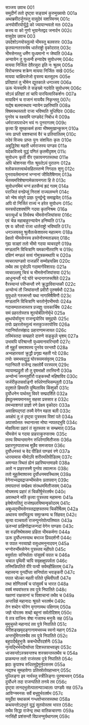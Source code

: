 सञ्जय उवाच	001  
समुदीर्णं ततो दृष्ट्वा सङ्ग्रामं कुरुमुख्ययोः	001a  
अथाब्रवीदर्जुनस्तु वासुदेवं यशस्विनम्	001c  
अनयोर्वीरयोर्युद्धे को ज्यायान्भवतो मतः	002a  
कस्य वा को गुणो भूयानेतद्वद जनार्दन	002c  
वासुदेव उवाच	003  
उपदेशोऽनयोस्तुल्यो भीमस्तु बलवत्तरः	003a  
कृतयत्नतरस्त्वेष धार्तराष्ट्रो वृकोदरात्	003c  
भीमसेनस्तु धर्मेण युध्यमानो न जेष्यति	004a  
अन्यायेन तु युध्यन्वै हन्यादेष सुयोधनम्	004c  
मायया निर्जिता देवैरसुरा इति नः श्रुतम्	005a  
विरोचनश्च शक्रेण मायया निर्जितः सखे	005c  
मायया चाक्षिपत्तेजो वृत्रस्य बलसूदनः	005e  
प्रतिज्ञातं तु भीमेन द्यूतकाले धनञ्जय	006a  
ऊरू भेत्स्यामि ते सङ्ख्ये गदयेति सुयोधनम्	006c  
सोऽयं प्रतिज्ञां तां चापि पारयित्वारिकर्शनः	007a  
मायाविनं च राजानं माययैव निकृन्ततु	007c  
यद्येष बलमास्थाय न्यायेन प्रहरिष्यति	008a  
विषमस्थस्ततो राजा भविष्यति युधिष्ठिरः	008c  
पुनरेव च वक्ष्यामि पाण्डवेदं निबोध मे	009a  
धर्मराजापराधेन भयं नः पुनरागतम्	009c  
कृत्वा हि सुमहत्कर्म हत्वा भीष्ममुखान्कुरून्	010a  
जयः प्राप्तो यशश्चाग्र्यं वैरं च प्रतियातितम्	010c  
तदेवं विजयः प्राप्तः पुनः संशयितः कृतः	010e  
अबुद्धिरेषा महती धर्मराजस्य पाण्डव	011a  
यदेकविजये युद्धं पणितं कृतमीदृशम्	011c  
सुयोधनः कृती वीर एकायनगतस्तथा	011e  
अपि चोशनसा गीतः श्रूयतेऽयं पुरातनः	012a  
श्लोकस्तत्त्वार्थसहितस्तन्मे निगदतः शृणु	012c  
पुनरावर्तमानानां भग्नानां जीवितैषिणाम्	013a  
भेतव्यमरिशेषाणामेकायनगता हि ते	013c  
सुयोधनमिमं भग्नं हतसैन्यं ह्रदं गतम्	014a  
पराजितं वनप्रेप्सुं निराशं राज्यलम्भने	014c  
को न्वेष संयुगे प्राज्ञः पुनर्द्वन्द्वे समाह्वयेत्	015a  
अपि वो निर्जितं राज्यं न हरेत सुयोधनः	015c  
यस्त्रयोदशवर्षाणि गदया कृतनिश्रमः	016a  
चरत्यूर्ध्वं च तिर्यक्च भीमसेनजिघांसया	016c  
एवं चेन्न महाबाहुरन्यायेन हनिष्यति	017a  
एष वः कौरवो राजा धार्तराष्ट्रो भविष्यति	017c  
धनञ्जयस्तु श्रुत्वैतत्केशवस्य महात्मनः	018a  
प्रेक्षतो भीमसेनस्य हस्तेनोरुमताडयत्	018c  
गृह्य सञ्ज्ञां ततो भीमो गदया व्यचरद्रणे	019a  
मण्डलानि विचित्राणि यमकानीतराणि च	019c  
दक्षिणं मण्डलं सव्यं गोमूत्रकमथापि च	020a  
व्यचरत्पाण्डवो राजन्नरिं सम्मोहयन्निव	020c  
तथैव तव पुत्रोऽपि गदामार्गविशारदः	021a  
व्यचरल्लघु चित्रं च भीमसेनजिघांसया	021c  
आधुन्वन्तौ गदे घोरे चन्दनागरुरूषिते	022a  
वैरस्यान्तं परीप्सन्तौ रणे क्रुद्धाविवान्तकौ	022c  
अन्योन्यं तौ जिघांसन्तौ प्रवीरौ पुरुषर्षभौ	023a  
युयुधाते गरुत्मन्तौ यथा नागामिषैषिणौ	023c  
मण्डलानि विचित्राणि चरतोर्नृपभीमयोः	024a  
गदासम्पातजास्तत्र प्रजज्ञुः पावकार्चिषः	024c  
समं प्रहरतोस्तत्र शूरयोर्बलिनोर्मृधे	025a  
क्षुब्धयोर्वायुना राजन्द्वयोरिव समुद्रयोः	025c  
तयोः प्रहरतोस्तुल्यं मत्तकुञ्जरयोरिव	026a  
गदानिर्घातसंह्रादः प्रहाराणामजायत	026c  
तस्मिंस्तदा सम्प्रहारे दारुणे सङ्कुले भृशम्	027a  
उभावपि परिश्रान्तौ युध्यमानावरिन्दमौ	027c  
तौ मुहूर्तं समाश्वस्य पुनरेव परन्तपौ	028a  
अभ्यहारयतां क्रुद्धौ प्रगृह्य महती गदे	028c  
तयोः समभवद्युद्धं घोररूपमसंवृतम्	029a  
गदानिपातै राजेन्द्र तक्षतोर्वै परस्परम्	029c  
व्यायामप्रद्रुतौ तौ तु वृषभाक्षौ तरस्विनौ	030a  
अन्योन्यं जघ्नतुर्वीरौ पङ्कस्थौ महिषाविव	030c  
जर्जरीकृतसर्वाङ्गौ रुधिरेणाभिसम्प्लुतौ	031a  
ददृशाते हिमवति पुष्पिताविव किंशुकौ	031c  
दुर्योधनेन पार्थस्तु विवरे सम्प्रदर्शिते	032a  
ईषदुत्स्मयमानस्तु सहसा प्रससार ह	032c  
तमभ्याशगतं प्राज्ञो रणे प्रेक्ष्य वृकोदरः	033a  
अवाक्षिपद्गदां तस्मै वेगेन महता बली	033c  
अवक्षेपं तु तं दृष्ट्वा पुत्रस्तव विशां पते	034a  
अपासर्पत्ततः स्थानात्सा मोघा न्यपतद्भुवि	034c  
मोक्षयित्वा प्रहारं तं सुतस्तव स सम्भ्रमात्	035a  
भीमसेनं च गदया प्राहरत्कुरुसत्तमः	035c  
तस्य विष्यन्दमानेन रुधिरेणामितौजसः	036a  
प्रहारगुरुपाताच्च मूर्छेव समजायत	036c  
दुर्योधनस्तं च वेद पीडितं पाण्डवं रणे	037a  
धारयामास भीमोऽपि शरीरमतिपीडितम्	037c  
अमन्यत स्थितं ह्येनं प्रहरिष्यन्तमाहवे	038a  
अतो न प्राहरत्तस्मै पुनरेव तवात्मजः	038c  
ततो मुहूर्तमाश्वस्य दुर्योधनमवस्थितम्	039a  
वेगेनाभ्यद्रवद्राजन्भीमसेनः प्रतापवान्	039c  
तमापतन्तं सम्प्रेक्ष्य संरब्धममितौजसम्	040a  
मोघमस्य प्रहारं तं चिकीर्षुर्भरतर्षभ	040c  
अवस्थाने मतिं कृत्वा पुत्रस्तव महामनाः	041a  
इयेषोत्पतितुं राजंश्छलयिष्यन्वृकोदरम्	041c  
अबुध्यद्भीमसेनस्तद्राज्ञस्तस्य चिकीर्षितम्	042a  
अथास्य समभिद्रुत्य समुत्क्रम्य च सिंहवत्	042c  
सृत्या वञ्चयतो राजन्पुनरेवोत्पतिष्यतः	043a  
ऊरुभ्यां प्राहिणोद्राजन्गदां वेगेन पाण्डवः	043c  
सा वज्रनिष्पेषसमा प्रहिता भीमकर्मणा	044a  
ऊरू दुर्योधनस्याथ बभञ्ज प्रियदर्शनौ	044c  
स पपात नरव्याघ्रो वसुधामनुनादयन्	045a  
भग्नोरुर्भीमसेनेन पुत्रस्तव महीपते	045c  
ववुर्वाताः सनिर्घाताः पांसुवर्षं पपात च	046a  
चचाल पृथिवी चापि सवृक्षक्षुपपर्वता	046c  
तस्मिन्निपतिते वीरे पत्यौ सर्वमहीक्षिताम्	047a  
महास्वना पुनर्दीप्ता सनिर्घाता भयङ्करी	047c  
पपात चोल्का महती पतिते पृथिवीपतौ	047e  
तथा शोणितवर्षं च पांसुवर्षं च भारत	048a  
ववर्ष मघवांस्तत्र तव पुत्रे निपातिते	048c  
यक्षाणां राक्षसानां च पिशाचानां तथैव च	049a  
अन्तरिक्षे महानादः श्रूयते भरतर्षभ	049c  
तेन शब्देन घोरेण मृगाणामथ पक्षिणाम्	050a  
जज्ञे घोरतमः शब्दो बहूनां सर्वतोदिशम्	050c  
ये तत्र वाजिनः शेषा गजाश्च मनुजैः सह	051a  
मुमुचुस्ते महानादं तव पुत्रे निपातिते	051c  
भेरीशङ्खमृदङ्गानामभवच्च स्वनो महान्	052a  
अन्तर्भूमिगतश्चैव तव पुत्रे निपातिते	052c  
बहुपादैर्बहुभुजैः कबन्धैर्घोरदर्शनैः	053a  
नृत्यद्भिर्भयदैर्व्याप्ता दिशस्तत्राभवन्नृप	053c  
ध्वजवन्तोऽस्त्रवन्तश्च शस्त्रवन्तस्तथैव च	054a  
प्राकम्पन्त ततो राजंस्तव पुत्रे निपातिते	054c  
ह्रदाः कूपाश्च रुधिरमुद्वेमुर्नृपसत्तम	055a  
नद्यश्च सुमहावेगाः प्रतिस्रोतोवहाभवन्	055c  
पुल्लिङ्गा इव नार्यस्तु स्त्रीलिङ्गाः पुरुषाभवन्	056a  
दुर्योधने तदा राजन्पतिते तनये तव	056c  
दृष्ट्वा तानद्भुतोत्पातान्पाञ्चालाः पाण्डवैः सह	057a  
आविग्नमनसः सर्वे बभूवुर्भरतर्षभ	057c  
ययुर्देवा यथाकामं गन्धर्वाप्सरसस्तथा	058a  
कथयन्तोऽद्भुतं युद्धं सुतयोस्तव भारत	058c  
तथैव सिद्धा राजेन्द्र तथा वातिकचारणाः	059a  
नरसिंहौ प्रशंसन्तौ विप्रजग्मुर्यथागतम्	059c  

